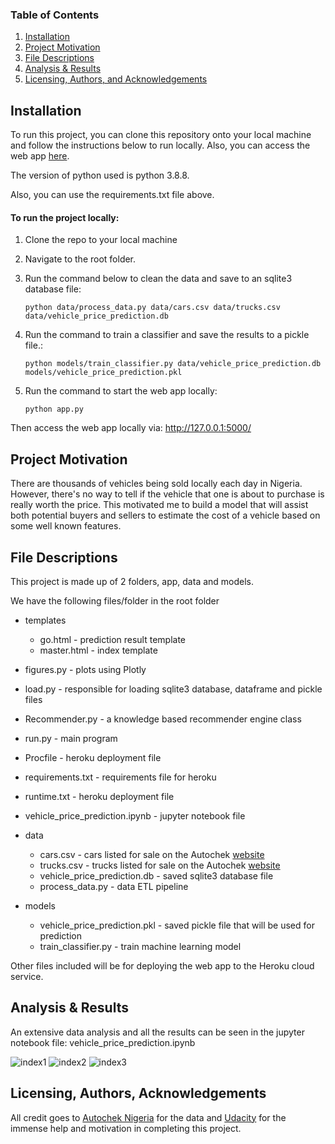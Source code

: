 ### Table of Contents

1. [Installation](#installation)
2. [Project Motivation](#motivation)
3. [File Descriptions](#files)
4. [Analysis & Results](#analysis&results)
5. [Licensing, Authors, and Acknowledgements](#licensing)

## Installation <a name="installation"></a>

To run this project, you can clone this repository onto your local machine and follow the instructions below to run locally. Also, you can access the web app [here](https://naija-vehicle-price-prediction.herokuapp.com/).

The version of python used is python 3.8.8. 

Also, you can use the requirements.txt file above.

#### To run the project locally:

1. Clone the repo to your local machine
2. Navigate to the root folder.
3. Run the command below to clean the data and save to an sqlite3 database file: 
   
   ```
   python data/process_data.py data/cars.csv data/trucks.csv data/vehicle_price_prediction.db 
   ```

4. Run the command to train a classifier and save the results to a pickle file.: 
   
   ```
   python models/train_classifier.py data/vehicle_price_prediction.db models/vehicle_price_prediction.pkl 
   ```

5. Run the command to start the web app locally:

    ```
    python app.py
    ```
Then access the web app locally via: http://127.0.0.1:5000/

## Project Motivation<a name="motivation"></a>

There are thousands of vehicles being sold locally each day in Nigeria. However, there's no way to tell if the vehicle that one is about to purchase is really worth the price. This motivated me to build a model that will assist both potential buyers and sellers to estimate the cost of a vehicle based on some well known features.  


## File Descriptions <a name="files"></a>

This project is made up of 2 folders, app, data and models.

We have the following files/folder in the root folder

* templates
    * go.html - prediction result template
    * master.html - index template
* figures.py - plots using Plotly
* load.py - responsible for loading sqlite3 database, dataframe and pickle files
* Recommender.py - a knowledge based recommender engine class
* run.py - main program
* Procfile - heroku deployment file
* requirements.txt - requirements file for heroku
* runtime.txt - heroku deployment file
* vehicle_price_prediction.ipynb - jupyter notebook file

* data
    * cars.csv - cars listed for sale on the Autochek [website](https://autochek.africa/ng)
    * trucks.csv - trucks listed for sale on the Autochek [website](https://autochek.africa/ng)
    * vehicle_price_prediction.db - saved sqlite3 database file
    * process_data.py - data ETL pipeline
    
* models
    * vehicle_price_prediction.pkl - saved pickle file that will be used for prediction
    * train_classifier.py - train machine learning model


Other files included will be for deploying the web app to the Heroku cloud service.

## Analysis & Results <a name="analysis&results"></a>

An extensive data analysis and all the results can be seen in the jupyter notebook file: vehicle_price_prediction.ipynb

![index1](https://user-images.githubusercontent.com/16907846/120944069-804cc200-c72a-11eb-8098-dc479d4bdc8b.JPG)
![index2](https://user-images.githubusercontent.com/16907846/120944075-8347b280-c72a-11eb-968e-e71b70681f3a.JPG)
![index3](https://user-images.githubusercontent.com/16907846/120944139-c99d1180-c72a-11eb-9044-00c2804d64dd.JPG)


## Licensing, Authors, Acknowledgements<a name="licensing"></a>

All credit goes to [Autochek Nigeria](https://autochek.africa/ng) for the data and [Udacity](https://www.udacity.com/) for the immense help and motivation in completing this project.
